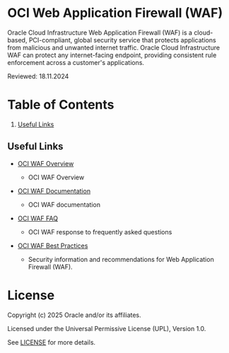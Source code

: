 # OCI Web Application Firewall (WAF)
 
Oracle Cloud Infrastructure Web Application Firewall (WAF) is a cloud-based, PCI-compliant, global security service that protects applications from malicious and unwanted internet traffic. Oracle Cloud Infrastructure WAF can protect any internet-facing endpoint, providing consistent rule enforcement across a customer's applications. 

Reviewed: 18.11.2024

# Table of Contents
 
1. [Useful Links](#useful-uinks)
  
 
## Useful Links
 
- [OCI WAF Overview](https://www.oracle.com/uk/security/cloud-security/web-application-firewall/)
    - OCI WAF Overview

- [OCI WAF Documentation](https://docs.oracle.com/en-us/iaas/Content/WAF/Concepts/overview.htm)
    - OCI WAF documentation

- [OCI WAF FAQ](https://www.oracle.com/uk/security/cloud-security/web-application-firewall/faq/)
    - OCI WAF response to frequently asked questions
  
- [OCI WAF Best Practices](https://docs.oracle.com/en-us/iaas/Content/Security/Reference/waf_security.htm#securing_waf)
    - Security information and recommendations for Web Application Firewall (WAF).
 
# License
 
Copyright (c) 2025 Oracle and/or its affiliates.
 
Licensed under the Universal Permissive License (UPL), Version 1.0.
 
See [LICENSE](https://github.com/oracle-devrel/technology-engineering/blob/main/LICENSE) for more details.
